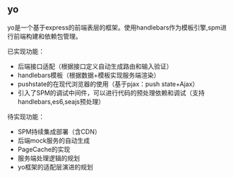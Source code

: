 yo
------

yo是一个基于express的前端表层的框架。使用handlebars作为模板引擎,spm进行前端构建和依赖包管理。

已实现功能：

* 后端接口适配（根据接口定义自动生成路由和输入验证）
* handlebars模板（根据数据+模板实现服务端渲染）
* pushstate的在现代浏览器的使用（基于pjax：push state+Ajax）
* 引入了SPM的调试中间件，可以进行代码的预处理依赖和调试（支持handlebars,es6,seajs预处理）

待实现功能：

* SPM持续集成部署（含CDN）
* 后端mock服务的自动生成
* PageCache的实现
* 服务端处理逻辑的规划
* yo框架的适配层演进的规划


